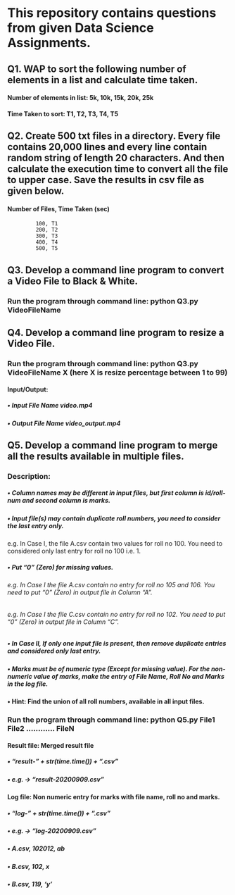 # This repository contains questions from given Data Science Assignments.

## Q1. WAP to sort the following number of elements in a list and calculate time taken.
#### Number of elements in list: 5k, 10k, 15k, 20k, 25k	    
#### Time Taken to sort: T1, T2, T3, T4, T5

## Q2. Create 500 txt files in a directory. Every file contains 20,000 lines and every line contain random string of length 20 characters. And then calculate the execution time to convert all the file to upper case. Save the results in csv file as given below.
#### Number of Files, Time Taken (sec)
             100, T1
             200, T2
             300, T3
             400, T4
             500, T5

## Q3. Develop a command line program to convert a Video File to Black & White.
### Run the program through command line: python Q3.py VideoFileName
  
## Q4. Develop a command line program to resize a Video File.
### Run the program through command line: python Q3.py VideoFileName X (here X is resize percentage between 1 to 99)
#### Input/Output: 
##### • Input File Name  video.mp4
##### • Output File Name  video_output.mp4

## Q5. Develop a command line program to merge all the results available in multiple files.
### Description:
##### • Column names may be different in input files, but first column is id/roll-num and second column is marks.
##### • Input file(s) may contain duplicate roll numbers, you need to consider the last entry only.
e.g. In Case I, the file A.csv contain two values for roll no 100. You need to considered only last entry for roll no 100 i.e. 1.
##### • Put “0” (Zero) for missing values.
###### e.g. In Case I the file A.csv contain no entry for roll no 105 and 106. You need to put “0” (Zero) in output file in Column “A”.
###### e.g. In Case I the file C.csv contain no entry for roll no 102. You need to put “0” (Zero) in output file in Column “C”.
##### • In Case II, If only one input file is present, then remove duplicate entries and considered only last entry.
##### • Marks must be of numeric type (Except for missing value). For the non-numeric value of marks, make the entry of File Name, Roll No and Marks in the log file.
#### • Hint: Find the union of all roll numbers, available in all input files.
### Run the program through command line: python Q5.py File1 File2 ………… FileN
#### Result file: Merged result file
##### ▪ “result-” + str(time.time()) + “.csv”
##### ▪ e.g. → “result-20200909.csv”
#### Log file: Non numeric entry for marks with file name, roll no and marks.
##### • “log-” + str(time.time()) + “.csv”
##### • e.g. → “log-20200909.csv”
##### • A.csv, 102012, ab
##### • B.csv, 102, x
##### • B.csv, 119, ‘y’
